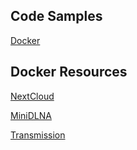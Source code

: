## Code Samples

[Docker](docker.md)




## Docker Resources

[NextCloud](resources/docker/NextCloud.sh)

[MiniDLNA](resources/docker/minidlnabuild.sh)

[Transmission](resources/docker/transmission.sh)
